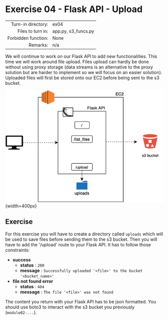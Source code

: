 # Exercise 04 - Flask API - Upload

|                         |                    |
| -----------------------:| ------------------ |
|   Turn-in directory:    |  ex04              |
|   Files to turn in:     |  app.py, s3_funcs.py |
|   Forbidden function:   |  None              |
|   Remarks:              |  n/a               |


We will continue to work on our Flask API to add new functionalities. This time we will work around file upload. Files upload can hardly be done without using proxy storage (data streams is an alternative to the proxy solution but are harder to implement so we will focus on an easier solution). Uploaded files will first be stored onto our EC2 before being sent to the s3 bucket.

![Flask API](../assets/flask_api_2.png){width=400px}

## Exercise

For this exercise you will have to create a directory called `uploads` which will be used to save files before sending them to the s3 bucket. Then you will have to add the '/upload' route to your Flask API. It has to follow those constraints:
- **success**
    - **status** : `200`
    - **message** : `Successfully uploaded '<file>' to the bucket '<bucket_name>'`
- **file not found error**
    - **status** : `404`
    - **message** : `The file '<file>' was not found`

The content you return with your Flask API has to be json formatted. You should use boto3 to interact with the s3 bucket you previously (`module02-...`).